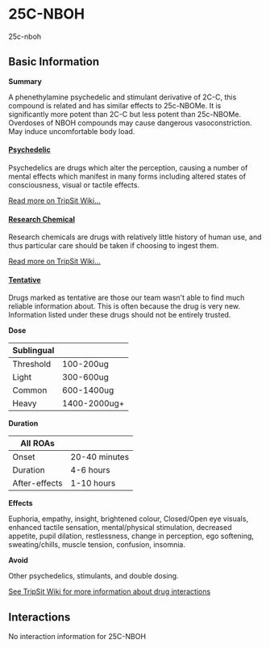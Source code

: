 # 25C-NBOH

25c-nboh

## Basic Information

**Summary**

A phenethylamine psychedelic and stimulant derivative of 2C-C, this compound is related and has similar effects to 25c-NBOMe. It is significantly more potent than 2C-C but less potent than 25c-NBOMe. Overdoses of NBOH compounds may cause dangerous vasoconstriction. May induce uncomfortable body load.

#### [Psychedelic](/category/psychedelic)

Psychedelics are drugs which alter the perception, causing a number of mental effects which manifest in many forms including altered states of consciousness, visual or tactile effects.

[Read more on TripSit Wiki...](#{category.wiki})

#### [Research Chemical](/category/research-chemical)

Research chemicals are drugs with relatively little history of human use, and thus particular care should be taken if choosing to ingest them.

[Read more on TripSit Wiki...](#{category.wiki})

#### [Tentative](/category/tentative)

Drugs marked as tentative are those our team wasn't able to find much reliable information about. This is often because the drug is very new. Information listed under these drugs should not be entirely trusted.

**Dose**

| Sublingual |              |
| ---------- | ------------ |
| Threshold  | 100-200ug    |
| Light      | 300-600ug    |
| Common     | 600-1400ug   |
| Heavy      | 1400-2000ug+ |

**Duration**

| All ROAs      |               |
| ------------- | ------------- |
| Onset         | 20-40 minutes |
| Duration      | 4-6 hours     |
| After-effects | 1-10 hours    |

**Effects**

Euphoria, empathy, insight, brightened colour, Closed/Open eye visuals, enhanced tactile sensation, mental/physical stimulation, decreased appetite, pupil dilation, restlessness, change in perception, ego softening, sweating/chills, muscle tension, confusion, insomnia.

**Avoid**

Other psychedelics, stimulants, and double dosing.

[See TripSit Wiki for more information about drug interactions](http://combo.tripsit.me/)

## Interactions

No interaction information for 25C-NBOH